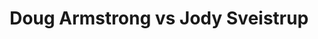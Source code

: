 ---
title: Doug Armstrong vs Jody Sveistrup
player1:
  name: Armstrong, Doug
  percent: 94
  wins: 0
  losses: 1
player2:
  name: Sveistrup, Jody
  percent: 93
  wins: 1
  losses: 0
games:
- player1:
    team: MB
    position: Lead
    percent: 94
    win: 0
    loss: 1
  player2:
    team: BC
    position: Lead
    percent: 93
    win: 1
    loss: 0
  event: Brier
  year: 2000
  draw: Round Robin(16)
  score: BC 7 - MB 6
- player1:
    team: STO
    position: Lead
    percent: 85
    win: 1
    loss: 0
  player2:
    team: MCA
    position: Lead
    percent: 89
    win: 0
    loss: 1
  event: Trials (Men)
  year: 2001
  draw: Round Robin(2)
  score: STO 9 - MCA 5
---